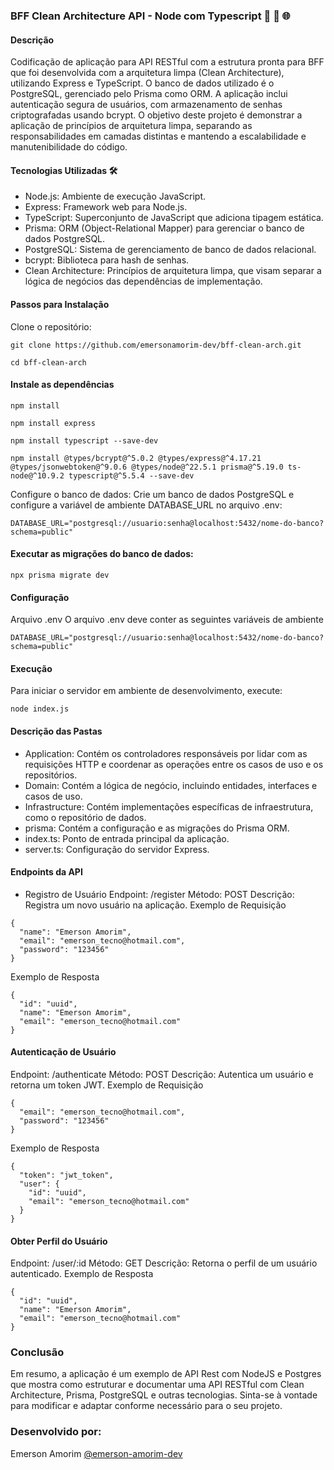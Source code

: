 ### BFF Clean Architecture API - Node com Typescript 🚀 🔄 🌐

#### Descrição
Codificação de aplicação para API RESTful com a estrutura pronta para BFF que foi desenvolvida com a arquitetura limpa (Clean Architecture), utilizando Express e TypeScript. O banco de dados utilizado é o PostgreSQL, gerenciado pelo Prisma como ORM. A aplicação inclui autenticação segura de usuários, com armazenamento de senhas criptografadas usando bcrypt. O objetivo deste projeto é demonstrar a aplicação de princípios de arquitetura limpa, separando as responsabilidades em camadas distintas e mantendo a escalabilidade e manutenibilidade do código.


#### Tecnologias Utilizadas 🛠
- Node.js: Ambiente de execução JavaScript.
- Express: Framework web para Node.js.
- TypeScript: Superconjunto de JavaScript que adiciona tipagem estática.
- Prisma: ORM (Object-Relational Mapper) para gerenciar o banco de dados PostgreSQL.
- PostgreSQL: Sistema de gerenciamento de banco de dados relacional.
- bcrypt: Biblioteca para hash de senhas.
- Clean Architecture: Princípios de arquitetura limpa, que visam separar a lógica de negócios das dependências de implementação.
  

#### Passos para Instalação
Clone o repositório:

```
git clone https://github.com/emersonamorim-dev/bff-clean-arch.git
```

```
cd bff-clean-arch
```

#### Instale as dependências

```
npm install
```

```
npm install express
```

```
npm install typescript --save-dev
```

```
npm install @types/bcrypt@^5.0.2 @types/express@^4.17.21 @types/jsonwebtoken@^9.0.6 @types/node@^22.5.1 prisma@^5.19.0 ts-node@^10.9.2 typescript@^5.5.4 --save-dev
```




Configure o banco de dados: Crie um banco de dados PostgreSQL e configure a variável de ambiente DATABASE_URL no arquivo .env:

```
DATABASE_URL="postgresql://usuario:senha@localhost:5432/nome-do-banco?schema=public"
```

#### Executar as migrações do banco de dados:

```
npx prisma migrate dev
```


#### Configuração
Arquivo .env
O arquivo .env deve conter as seguintes variáveis de ambiente

```
DATABASE_URL="postgresql://usuario:senha@localhost:5432/nome-do-banco?schema=public"
```

#### Execução
Para iniciar o servidor em ambiente de desenvolvimento, execute:

```
node index.js
```


#### Descrição das Pastas

- Application: Contém os controladores responsáveis por lidar com as requisições HTTP e coordenar as operações entre os casos de uso e os repositórios.
- Domain: Contém a lógica de negócio, incluindo entidades, interfaces e casos de uso.
- Infrastructure: Contém implementações específicas de infraestrutura, como o repositório de dados.
- prisma: Contém a configuração e as migrações do Prisma ORM.
- index.ts: Ponto de entrada principal da aplicação.
- server.ts: Configuração do servidor Express.


#### Endpoints da API
- Registro de Usuário
Endpoint: /register
Método: POST
Descrição: Registra um novo usuário na aplicação.
Exemplo de Requisição

```
{
  "name": "Emerson Amorim",
  "email": "emerson_tecno@hotmail.com",
  "password": "123456"
}

```

Exemplo de Resposta
```
{
  "id": "uuid",
  "name": "Emerson Amorim",
  "email": "emerson_tecno@hotmail.com"
}
```

#### Autenticação de Usuário
Endpoint: /authenticate
Método: POST
Descrição: Autentica um usuário e retorna um token JWT.
Exemplo de Requisição
```
{
  "email": "emerson_tecno@hotmail.com",
  "password": "123456"
}
```

Exemplo de Resposta
```
{
  "token": "jwt_token",
  "user": {
    "id": "uuid",
    "email": "emerson_tecno@hotmail.com"
  }
}
```

#### Obter Perfil do Usuário
Endpoint: /user/:id
Método: GET
Descrição: Retorna o perfil de um usuário autenticado.
Exemplo de Resposta

```
{
  "id": "uuid",
  "name": "Emerson Amorim",
  "email": "emerson_tecno@hotmail.com"
}
```



### Conclusão

Em resumo, a aplicação é um exemplo de API Rest com NodeJS e Postgres que mostra como estruturar e documentar uma API RESTful com Clean Architecture, Prisma, PostgreSQL e outras tecnologias. Sinta-se à vontade para modificar e adaptar conforme necessário para o seu projeto.

### Desenvolvido por:
Emerson Amorim [@emerson-amorim-dev](https://www.linkedin.com/in/emerson-amorim-dev/)
